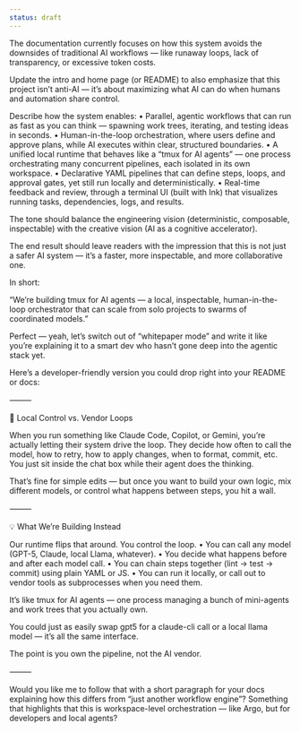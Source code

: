 ```yaml
---
status: draft
---
```



The documentation currently focuses on how this system avoids the downsides of traditional AI workflows — like runaway loops, lack of transparency, or excessive token costs.

Update the intro and home page (or README) to also emphasize that this project isn’t anti-AI — it’s about maximizing what AI can do when humans and automation share control.

Describe how the system enables:
	•	Parallel, agentic workflows that can run as fast as you can think — spawning work trees, iterating, and testing ideas in seconds.
	•	Human-in-the-loop orchestration, where users define and approve plans, while AI executes within clear, structured boundaries.
	•	A unified local runtime that behaves like a “tmux for AI agents” — one process orchestrating many concurrent pipelines, each isolated in its own workspace.
	•	Declarative YAML pipelines that can define steps, loops, and approval gates, yet still run locally and deterministically.
	•	Real-time feedback and review, through a terminal UI (built with Ink) that visualizes running tasks, dependencies, logs, and results.

The tone should balance the engineering vision (deterministic, composable, inspectable) with the creative vision (AI as a cognitive accelerator).

The end result should leave readers with the impression that this is not just a safer AI system — it’s a faster, more inspectable, and more collaborative one.

In short:

“We’re building tmux for AI agents — a local, inspectable, human-in-the-loop orchestrator that can scale from solo projects to swarms of coordinated models.”


Perfect — yeah, let’s switch out of “whitepaper mode” and write it like you’re explaining it to a smart dev who hasn’t gone deep into the agentic stack yet.

Here’s a developer-friendly version you could drop right into your README or docs:

⸻

🧩 Local Control vs. Vendor Loops

When you run something like Claude Code, Copilot, or Gemini, you’re actually letting their system drive the loop.
They decide how often to call the model, how to retry, how to apply changes, when to format, commit, etc.
You just sit inside the chat box while their agent does the thinking.

That’s fine for simple edits — but once you want to build your own logic, mix different models, or control what happens between steps, you hit a wall.

⸻

💡 What We’re Building Instead

Our runtime flips that around.
You control the loop.
	•	You can call any model (GPT-5, Claude, local Llama, whatever).
	•	You decide what happens before and after each model call.
	•	You can chain steps together (lint → test → commit) using plain YAML or JS.
	•	You can run it locally, or call out to vendor tools as subprocesses when you need them.

It’s like tmux for AI agents — one process managing a bunch of mini-agents and work trees that you actually own.

You could just as easily swap gpt5 for a claude-cli call or a local llama model — it’s all the same interface.

The point is you own the pipeline, not the AI vendor.

⸻

Would you like me to follow that with a short paragraph for your docs explaining how this differs from “just another workflow engine”? Something that highlights that this is workspace-level orchestration — like Argo, but for developers and local agents?